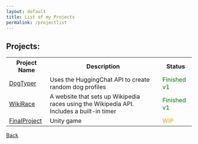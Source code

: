 ```yaml
---
layout: default
title: List of my Projects
permalink: /projectlist
---
```

## Projects:
<table>
  <tr>
    <th>Project Name</th>
    <th>Description</th>
    <th>Status</th>
  </tr>
  <tr>
    <td><a href='https://github.com/chrisgitn/DogTyper' target='_blank' >DogTyper</a></td>
    <td>Uses the HuggingChat API to create random dog profiles</td>
    <td><span style="color:green;">Finished v1</span></td>
  </tr>
  <tr>
    <td><a href='https://github.com/chrisgitn/WikiRace' target='_blank' >WikiRace</a></td>
    <td>A website that sets up Wikipedia races using the Wikipedia API. Includes a built-in timer</td>
    <td><span style="color:green;">Finished v1</span></td>
  </tr>
  <tr>
    <td><a href='https://github.com/chrisgitn/FinalProject' target='_blank' >FinalProject</a></td>
    <td>Unity game</td>
    <td><span style="color:orange;">WIP</span></td>
  </tr>
</table>


[Back](https://chrisgitn.github.io/)
